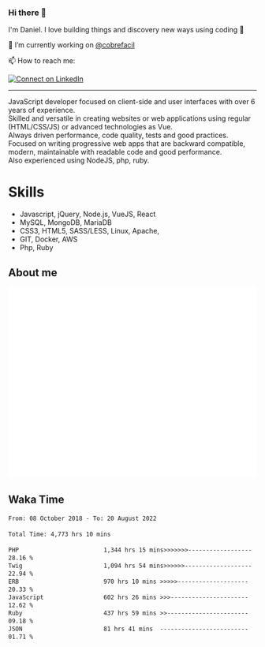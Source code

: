 ### Hi there 👋

I'm Daniel. I love building things and discovery new ways using coding :raised_hands: 

🔭 I’m currently working on [@cobrefacil](https://www.cobrefacil.com.br/)

📫 How to reach me:

[![Connect on LinkedIn](https://img.shields.io/badge/--linkedin?label=LinkedIn&logo=LinkedIn&style=social)](https://www.linkedin.com/in/daniel-cerverizzo/)

---

JavaScript developer focused on client-side and user interfaces with over 6 years of experience.  
Skilled and versatile in creating websites or web applications using regular (HTML/CSS/JS) or advanced technologies as Vue.  
Always driven performance, code quality, tests and good practices.  
 Focused on writing progressive web apps that are backward compatible, modern, maintainable with readable code and good performance.  
Also experienced using NodeJS, php, ruby. 


# Skills

 - Javascript, jQuery, Node.js, VueJS, React
 - MySQL, MongoDB, MariaDB    
 - CSS3, HTML5, SASS/LESS,  Linux, Apache,
 - GIT, Docker, AWS
 - Php, Ruby

## About me

![Metrics](/github-metrics.svg)

## Waka Time

<!--START_SECTION:waka-->

```text
From: 08 October 2018 - To: 20 August 2022

Total Time: 4,773 hrs 10 mins

PHP                        1,344 hrs 15 mins>>>>>>>------------------   28.16 %
Twig                       1,094 hrs 54 mins>>>>>>-------------------   22.94 %
ERB                        970 hrs 10 mins >>>>>--------------------   20.33 %
JavaScript                 602 hrs 26 mins >>>----------------------   12.62 %
Ruby                       437 hrs 59 mins >>-----------------------   09.18 %
JSON                       81 hrs 41 mins  -------------------------   01.71 %
```

<!--END_SECTION:waka-->

